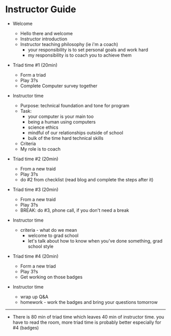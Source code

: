 # Instructor Guide

* Welcome
  * Hello there and welcome
  * Instructor introduction
  * Instructor teaching philosophy (ie i'm a coach)
    * your responsibility is to set personal goals and work hard
    * my responsibility is to coach you to achieve them

* Triad time #1 (20min)
  * Form a triad
  * Play 3?s
  * Complete Computer survey together

* Instructor time
  * Purpose: technical foundation and tone for program
  * Task: 
    * your computer is your main too
    * being a human using computers
    * science ethics
    * mindful of our relationships outside of school
    * bulk of the time hard technical skills
  * Criteria
  * My role is to coach

* Triad time #2 (20min)
  * From a new traid
  * Play 3?s
  * do #2 from checklist (read blog and complete the steps after it)

* Triad time #3 (20min)
  * From a new traid
  * Play 3?s
  * BREAK: do #3, phone call, if you don't need a break

* Instructor time
  * criteria - what do we mean
    * welcome to grad school
    * let's talk about how to know when you've done something, grad school style

* Triad time #4 (20min)
  * Form a new triad
  * Play 3?s
  * Get working on those badges

* Instructor time
  * wrap up Q&A
  * homework - work the badges and bring your questions tomorrow

-----

* There is 80 min of triad time which leaves 40 min of instructor time. you have to read the room, more triad time is probably better especially for #4 (badges)


